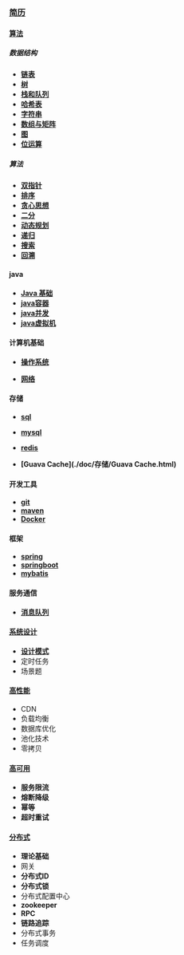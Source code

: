 ### [简历](./doc/简历/社招简历.html)

#### [算法](/doc/DataStructures/汇总.html)

##### 数据结构

- **[链表](./doc/数据结构/链表.html)**
- **[树](./doc/数据结构/树.html)**
- **[栈和队列](./doc/数据结构/栈和队列.html)**
- **[哈希表](./doc/数据结构/哈希表.html)**
- **[字符串](./doc/数据结构/字符串.html)**
- **[数组与矩阵](./doc/数据结构/数组与矩阵.html)**
- **[图](./doc/数据结构/图.html)**
- **[位运算](./doc/数据结构/位运算.html)**

##### 算法

- **[双指针](./doc/数据结构/双指针.html)**
- **[排序](./doc/数据结构/排序.html)**
- **[贪心思想](./doc/数据结构/贪心思想.html)**
- **[二分](./doc/数据结构/二分.html)**
- **[动态规划](./doc/数据结构/动态规划.html)**
- **[递归](./doc/数据结构/递归.html)**
- **[搜索](./doc/数据结构/搜索.html)**
- **[回溯](./doc/数据结构/回溯.html)**

#### java

- **[Java 基础](./doc/java/java基础.html)**
- **[java容器](./doc/java/java容器.html)**
- **[java并发](./doc/java/java并发.html)**
- **[java虚拟机](./doc/java/jvm.html)**

#### 计算机基础

- **[操作系统](./doc/计算机基础/os.html)**

- **[网络](./doc/计算机基础/network.html)**

####  存储

- **[sql](./doc/存储/SQL.html)**

- **[mysql](./doc/存储/Mysql.html)**
- **[redis](./doc/存储/redis.html)**
- **[Guava Cache](./doc/存储/Guava Cache.html)**

#### 开发工具

- **[git](./doc/工具/git.html)**
- **[maven](./doc/工具/maven.html)**
- **[Docker](./doc/工具/Docker.html)**

#### 框架

- **[spring](./doc/框架/Spring.html)**
- **[springboot](./doc/框架/SpringBoot.html)**
- **[mybatis](./doc/框架/Mybatis.html)**

#### 服务通信

- **[消息队列](./doc/服务通信/mq.html)**

#### [系统设计](./doc/系统设计/系统设计.html)

- **[设计模式](./doc/系统设计/设计模式.html)**
- 定时任务
- 场景题

#### [高性能](./doc/高性能/高性能.html)

- CDN
- 负载均衡
- 数据库优化
- 池化技术
- 零拷贝

#### [高可用](./doc/高可用/高可用.html)

- **服务限流**
- **熔断降级**
- **幂等**
- **超时重试**

#### [分布式](./doc/分布式/分布式.html)

- **理论基础**
- 网关
- **分布式ID**
- **分布式锁**
- 分布式配置中心
- **zookeeper**
- **RPC**
- **链路追踪**
- 分布式事务
- 任务调度

